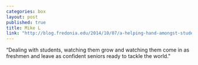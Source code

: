 ```yaml
---
categories: box
layout: post
published: true
title: Mike L
link: "http://blog.fredonia.edu/2014/10/07/a-helping-hand-amongst-students-faculty-and-the-community/"
---
```


“Dealing with students, watching them grow and watching them come in as freshmen and leave as confident seniors ready to tackle the world."